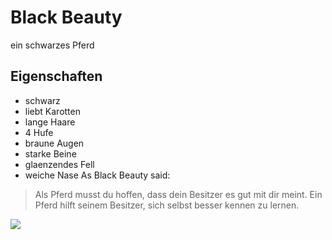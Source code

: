 # Black Beauty
ein schwarzes Pferd
## Eigenschaften
* schwarz
* liebt Karotten
* lange Haare
* 4 Hufe
* braune Augen
* starke Beine
* glaenzendes Fell
* weiche Nase
As Black Beauty said:
>Als Pferd musst du hoffen, dass dein Besitzer es gut mit dir meint.
>Ein Pferd hilft seinem Besitzer, sich selbst besser kennen zu lernen.
<img src="https://cdn.pixabay.com/photo/2018/02/05/17/31/silhouette-3132727_1280.png"/>